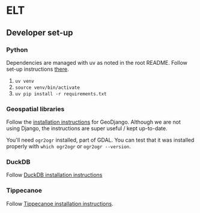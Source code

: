 # ELT

## Developer set-up

### Python

Dependencies are managed with uv as noted in the root README. Follow set-up instructions [there](../README.md#python).

1. `uv venv`
1. `source venv/bin/activate`
1. `uv pip install -r requirements.txt`

### Geospatial libraries

Follow the [installation instructions](https://docs.djangoproject.com/en/5.0/ref/contrib/gis/install/geolibs/) for GeoDjango. Although we are not using Django, the instructions are super useful / kept up-to-date.

You'll need `ogr2ogr` installed, part of GDAL. You can test that it was installed properly with `which ogr2ogr` or `ogr2ogr --version`.

### DuckDB

Follow [DuckDB installation instructions](https://duckdb.org/docs/installation/)

### Tippecanoe

Follow [Tippecanoe installation instructions](https://github.com/felt/tippecanoe?tab=readme-ov-file#installation).
